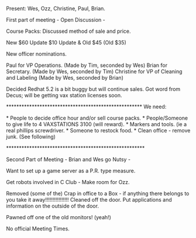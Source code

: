 Present: Wes, Ozz, Christine, Paul, Brian. </p><p>
</p><p>
First part of meeting  - Open Discussion -  </p><p>
</p><p>
Course Packs: 	Discussed method of sale and price. </p><p>
	New 		$60 	Update	 	$10 	Update & Old	$45 (Old $35) </p><p>
New officer nominations. </p><p>
Paul for VP Operations. (Made by Tim, seconded by Wes) Brian for Secretary.  (Made by Wes, seconded by Tim) Christine for VP of Cleaning and Labeling (Made by Wes, seconded by Brian) </p><p>
</p><p>
Decided Redhat 5.2 is a bit buggy but will continue sales. Got word from Decus; will be getting vax station licenses soon. </p><p>
***************************************************** We need: </p><p>
* People to decide office hour and/or sell course packs. * People/Someone to give life to 4 VAXSTATIONS 3100 (will reward). * Markers and tools. (ie a real phillips screwdriver. * Someone to restock food. * Clean office  - remove junk. (See following) </p><p>
****************************************************** </p><p>
</p><p>
Second Part of Meeting - Brian and Wes go Nutsy -  </p><p>
</p><p>
Want to set up a game server as a P.R. type measure.   </p><p>
Get robots involved in C Club - Make room for Ozz. </p><p>
</p><p>
Removed (some of the) Crap in office to a Box - if anything there belongs to you take it away!!!!!!!!!!!!!!!!  Cleaned off the door. Put applications and information on the outside of the door. </p><p>
</p><p>
</p><p>
Pawned off one of the old monitors! (yeah!) </p><p>
</p><p>
No official Meeting Times. </p><p>
</p><p>
</p>
